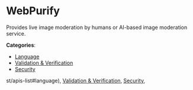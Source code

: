 # WebPurify


Provides live image moderation by humans or AI-based image moderation service.



**Categories**:
- [Language](https://github.com/apis-list/apis-list#language)
- [Validation & Verification](https://github.com/apis-list/apis-list#validation-and-verification)
- [Security](https://github.com/apis-list/apis-list#security)






st/apis-list#language), [Validation & Verification](https://github/apis-list/apis-list#validation-and-verification), [Security](https://github/apis-list/apis-list#security),


